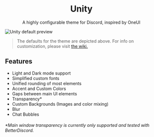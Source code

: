 <h1 align=center>Unity</h1>

<p align=center>A highly configurable theme for Discord, inspired by OneUI</p>

![Unity default preview](https://github.com/joshuah345/Discord-Stuff/blob/master/Themes/Unity/assets/screenshots/unity-main.png?raw=true)
> The defaults for the theme are depicted above. For info on customization, please visit [the wiki.](https://github.com/joshuah345/Discord-Stuff/wiki/Themes)

## Features

- Light and Dark mode support
- Simplified custom fonts
- Unified rounding of most elements
- Accent and Custom Colors
- Gaps between main UI elements
- Transparency*
- Custom Backgrounds (Images and color mixing)
- Blur
- Chat Bubbles

###### *Main window transparency is currently only supported and tested with BetterDiscord. 
  
